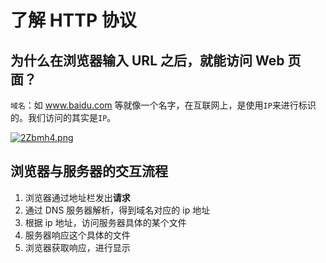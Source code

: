 # 了解 HTTP 协议

## 为什么在浏览器输入 URL 之后，就能访问 Web 页面？

`域名`：如 www.baidu.com 等就像一个名字，在互联网上，是使用`IP`来进行标识的。我们访问的其实是`IP`。

[![2Zbmh4.png](https://z3.ax1x.com/2021/05/31/2Zbmh4.png)](https://imgtu.com/i/2Zbmh4)

## 浏览器与服务器的交互流程

1. 浏览器通过地址栏发出**请求**
2. 通过 DNS 服务器解析，得到域名对应的 ip 地址
3. 根据 ip 地址，访问服务器具体的某个文件
4. 服务器响应这个具体的文件
5. 浏览器获取响应，进行显示
